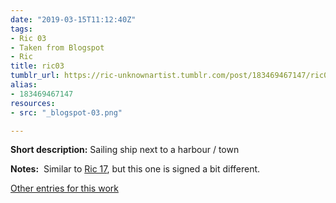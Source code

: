 ```yaml
---
date: "2019-03-15T11:12:40Z"
tags:
- Ric 03
- Taken from Blogspot
- Ric
title: ric03
tumblr_url: https://ric-unknownartist.tumblr.com/post/183469467147/ric03
alias:
- 183469467147
resources:
- src: "_blogspot-03.png"

---
```


**Short description:** Sailing ship next to a harbour / town

**Notes:** &nbsp;Similar to [Ric 17](/tags/Ric-17), but this one is signed a bit different.

[Other entries for this work](/tags/Ric-03)

